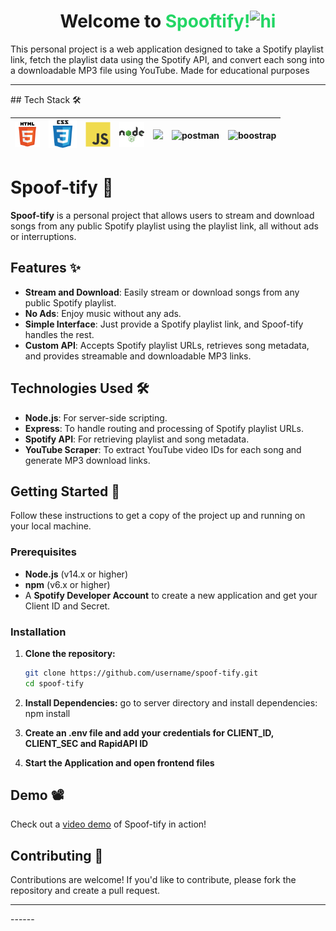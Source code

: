 <p align="center">
 <p/>
<h1 align="center"> Welcome to <span style="color : #23d665">Spooftify!<span><img src="https://user-images.githubusercontent.com/1303154/88677602-1635ba80-d120-11ea-84d8-d263ba5fc3c0.gif" width="28px" alt="hi"></h1>

This personal project is a web application designed to take a Spotify playlist link, fetch the playlist data using the Spotify API, and convert each song into a downloadable MP3 file using YouTube. Made for educational purposes
<hr>
##  Tech Stack 🛠 &nbsp;

|<img src="https://raw.githubusercontent.com/devicons/devicon/master/icons/html5/html5-original-wordmark.svg" alt="html5" width="40"> | <img src="https://raw.githubusercontent.com/devicons/devicon/master/icons/css3/css3-original-wordmark.svg" alt="css3" width="45" height="45"/> | <img src="https://raw.githubusercontent.com/devicons/devicon/master/icons/javascript/javascript-original.svg" width="40"> | <img src="https://raw.githubusercontent.com/devicons/devicon/master/icons/nodejs/nodejs-original-wordmark.svg" width="40"> | <img src="[https://raw.githubusercontent.com/devicons/devicon/master/icons/express/express-original-wordmark.svg](https://miro.medium.com/v2/resize:fit:875/1*i2fRBk3GsYLeUk_Rh7AzHw.png)" width="40"> | <img src="https://www.vectorlogo.zone/logos/getpostman/getpostman-icon.svg" alt="postman" width="40"> | <img src="https://www.vectorlogo.zone/logos/getbootstrap/getbootstrap-icon.svg" alt="boostrap" width="40"> |
|:-:|:-:|:-:|:-:|:-:|:-:|:-:|

# Spoof-tify 🎵

**Spoof-tify** is a personal project that allows users to stream and download songs from any public Spotify playlist using the playlist link, all without ads or interruptions.

## Features ✨

- **Stream and Download**: Easily stream or download songs from any public Spotify playlist.
- **No Ads**: Enjoy music without any ads.
- **Simple Interface**: Just provide a Spotify playlist link, and Spoof-tify handles the rest.
- **Custom API**: Accepts Spotify playlist URLs, retrieves song metadata, and provides streamable and downloadable MP3 links.

## Technologies Used 🛠️

- **Node.js**: For server-side scripting.
- **Express**: To handle routing and processing of Spotify playlist URLs.
- **Spotify API**: For retrieving playlist and song metadata.
- **YouTube Scraper**: To extract YouTube video IDs for each song and generate MP3 download links.

## Getting Started 🚀

Follow these instructions to get a copy of the project up and running on your local machine.

### Prerequisites

- **Node.js** (v14.x or higher)
- **npm** (v6.x or higher)
- A **Spotify Developer Account** to create a new application and get your Client ID and Secret.

### Installation
1. **Clone the repository:**

   ```bash
   git clone https://github.com/username/spoof-tify.git
   cd spoof-tify
2. **Install Dependencies:**
   go to server directory and install dependencies: npm install
3. **Create an .env file and add your credentials for CLIENT_ID, CLIENT_SEC and RapidAPI ID**
3. **Start the Application and open frontend files**

## Demo 📽️

Check out a [video demo](#) of Spoof-tify in action!

## Contributing 🤝

Contributions are welcome! If you'd like to contribute, please fork the repository and create a pull request.
<hr>
------
